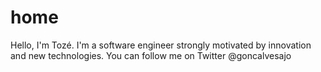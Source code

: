 # home
Hello, I'm Tozé. I'm a software engineer strongly motivated by innovation and new technologies.
You can follow me on Twitter @goncalvesajo
